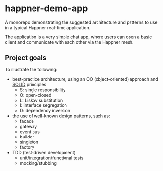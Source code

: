 # happner-demo-app
A monorepo demonstrating the suggested architecture and patterns to use in a typical Happner real-time application.

The application is a very simple chat app, where users can open a basic client and communicate with each other via the
Happner mesh.

## Project goals

To illustrate the following:

- best-practice architecture, using an OO (object-oriented) approach and [SOLID](https://en.wikipedia.org/wiki/SOLID) principles
  - S: single responsibility
  - O: open-closed
  - L: Liskov substitution
  - I: interface segregation
  - D: dependency inversion
- the use of well-known design patterns, such as:
  - facade
  - gateway
  - event bus
  - builder
  - singleton
  - factory
- TDD (test-driven development)
  - unit/integration/functional tests
  - mocking/stubbing